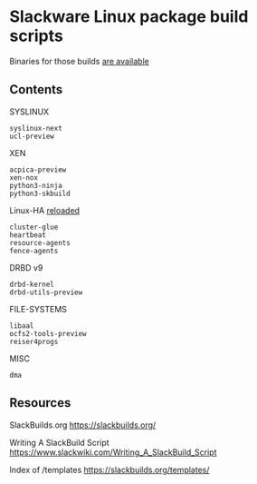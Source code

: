 # Slackware Linux package build scripts

Binaries for those builds [are available](https://lab.nethence.com/slackpkgs/)

## Contents

SYSLINUX

	syslinux-next
	ucl-preview

XEN

	acpica-preview
	xen-nox
	python3-ninja
	python3-skbuild

Linux-HA [reloaded](https://pub.nethence.com/server/linuxha-oldschool)

	cluster-glue
	heartbeat
	resource-agents
	fence-agents

DRBD v9

	drbd-kernel
	drbd-utils-preview

FILE-SYSTEMS

	libaal
	ocfs2-tools-preview
	reiser4progs

MISC

	dma

## Resources

SlackBuilds.org
https://slackbuilds.org/

Writing A SlackBuild Script
https://www.slackwiki.com/Writing_A_SlackBuild_Script

Index of /templates
https://slackbuilds.org/templates/


